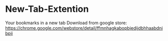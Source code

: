 # New-Tab-Extention
Your bookmarks in a new tab
Download from google store:
https://chrome.google.com/webstore/detail/ffmnhagkabopbjedijdbhhaabdnibpji
